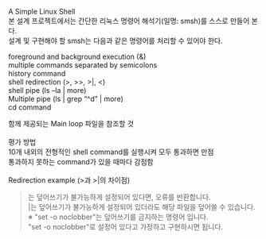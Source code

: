 A Simple Linux Shell<br>
본 설계 프로젝트에서는 간단한 리눅스 명령어 해석기(일명: smsh)를 스스로 만들어 본다.<br>
설계 및 구현해야 할 smsh는 다음과 같은 명령어를 처리할 수 있어야 한다.<br>

foreground and background execution (&)<br>
multiple commands separated by semicolons<br>
history command<br>
shell redirection (>, >>, >|, <)<br>
shell pipe (ls –la | more)<br>
Multiple pipe (ls | grep “^d” | more)<br>
cd command<br>

함께 제공되는 Main loop 파일을 참조할 것<br>
<br>
평가 방법<br>
10개 내외의 전형적인 shell command를 실행시켜 모두 통과하면 만점<br>
통과하지 못하는 command가 있을 때마다 감점함<br>
<br>
Redirection example (>과 >|의 차이점)<br>
>는 덮어쓰기가 불가능하게 설정되어 있다면, 오류를 반환합니다.<br>
>|는 덮어쓰기가 불가능하게 설정되어 있더라도 해당 파일을 덮어쓸 수 있습니다.<br>
※ "set -o noclobber"는 덮어쓰기를 금지하는 명령어 입니다.<br>
"set -o noclobber"로 설정어 있다고 가정하고 구현하시면 됩니다.<br>
